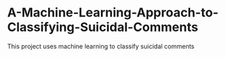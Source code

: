 # A-Machine-Learning-Approach-to-Classifying-Suicidal-Comments
This project uses machine learning to classify suicidal comments
